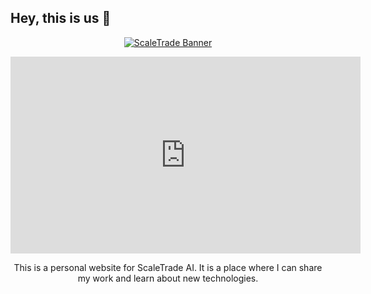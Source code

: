 ## Hey, this is us 👋

<p align="center">
  <a href="https://scaletrade.ai">
    <img alt="ScaleTrade Banner" src="https://github.com/scaletrade-ai/.github/blob/main/profile/media/banner.png?raw=true"> 
  </a>
</p>

<iframe width="560" height="315" src="https://www.youtube.com/embed/5qap5aO4i9A" title="YouTube video player" frameborder="0" allow="accelerometer; autoplay; clipboard-write; encrypted-media; gyroscope; picture-in-picture" allowfullscreen>
</iframe>

<p align="center">
  This is a personal website for ScaleTrade AI.
  It is a place where I can share my work and learn about new technologies.
</p>

